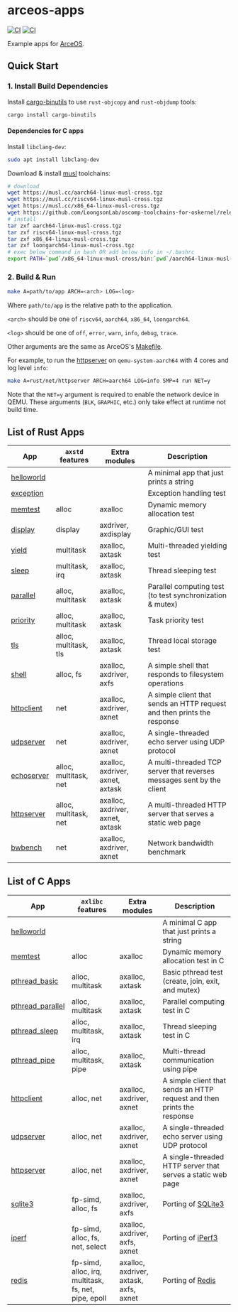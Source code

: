 # arceos-apps

[![CI](https://github.com/arceos-org/arceos-apps/actions/workflows/build.yml/badge.svg?branch=main)](https://github.com/arceos-org/arceos-apps/actions/workflows/build.yml)
[![CI](https://github.com/arceos-org/arceos-apps/actions/workflows/test.yml/badge.svg?branch=main)](https://github.com/arceos-org/arceos-apps/actions/workflows/test.yml)

Example apps for [ArceOS](https://github.com/arceos-org/arceos).

## Quick Start

### 1. Install Build Dependencies

Install [cargo-binutils](https://github.com/rust-embedded/cargo-binutils) to use `rust-objcopy` and `rust-objdump` tools:

```bash
cargo install cargo-binutils
```

#### Dependencies for C apps

Install `libclang-dev`:

```bash
sudo apt install libclang-dev
```

Download & install [musl](https://musl.cc) toolchains:

```bash
# download
wget https://musl.cc/aarch64-linux-musl-cross.tgz
wget https://musl.cc/riscv64-linux-musl-cross.tgz
wget https://musl.cc/x86_64-linux-musl-cross.tgz
wget https://github.com/LoongsonLab/oscomp-toolchains-for-oskernel/releases/download/loongarch64-linux-musl-cross-gcc-13.2.0/loongarch64-linux-musl-cross.tgz
# install
tar zxf aarch64-linux-musl-cross.tgz
tar zxf riscv64-linux-musl-cross.tgz
tar zxf x86_64-linux-musl-cross.tgz
tar zxf loongarch64-linux-musl-cross.tgz
# exec below command in bash OR add below info in ~/.bashrc
export PATH=`pwd`/x86_64-linux-musl-cross/bin:`pwd`/aarch64-linux-musl-cross/bin:`pwd`/riscv64-linux-musl-cross/bin:`pwd`/loongarch64-linux-musl-cross/bin:$PATH
```

### 2. Build & Run

```bash
make A=path/to/app ARCH=<arch> LOG=<log>
```

Where `path/to/app` is the relative path to the application.

`<arch>` should be one of `riscv64`, `aarch64`, `x86_64`, `loongarch64`.

`<log>` should be one of `off`, `error`, `warn`, `info`, `debug`, `trace`.

Other arguments are the same as ArceOS's [Makefile](https://github.com/arceos-org/arceos/blob/main/Makefile).

For example, to run the [httpserver](rust/net/httpserver/) on `qemu-system-aarch64` with 4 cores and log level `info`:

```bash
make A=rust/net/httpserver ARCH=aarch64 LOG=info SMP=4 run NET=y
```

Note that the `NET=y` argument is required to enable the network device in QEMU. These arguments (`BLK`, `GRAPHIC`, etc.) only take effect at runtime not build time.

## List of Rust Apps

| App                                | `axstd` features      | Extra modules                    | Description                                                             |
| ---------------------------------- | --------------------- | -------------------------------- | ----------------------------------------------------------------------- |
| [helloworld](rust/helloworld/)     |                       |                                  | A minimal app that just prints a string                                 |
| [exception](rust/exception/)       |                       |                                  | Exception handling test                                                 |
| [memtest](rust/memtest/)           | alloc                 | axalloc                          | Dynamic memory allocation test                                          |
| [display](rust/display/)           | display               | axdriver, axdisplay              | Graphic/GUI test                                                        |
| [yield](rust/task/yield/)          | multitask             | axalloc, axtask                  | Multi-threaded yielding test                                            |
| [sleep](rust/task/sleep/)          | multitask, irq        | axalloc, axtask                  | Thread sleeping test                                                    |
| [parallel](rust/task/parallel/)    | alloc, multitask      | axalloc, axtask                  | Parallel computing test (to test synchronization & mutex)               |
| [priority](rust/task/priority/)    | alloc, multitask      | axalloc, axtask                  | Task priority test                                                      |
| [tls](rust/task/tls/)              | alloc, multitask, tls | axalloc, axtask                  | Thread local storage test                                               |
| [shell](rust/fs/shell/)            | alloc, fs             | axalloc, axdriver, axfs          | A simple shell that responds to filesystem operations                   |
| [httpclient](rust/net/httpclient/) | net                   | axalloc, axdriver, axnet         | A simple client that sends an HTTP request and then prints the response |
| [udpserver](rust/net/udpserver/)   | net                   | axalloc, axdriver, axnet         | A single-threaded echo server using UDP protocol                        |
| [echoserver](rust/net/echoserver/) | alloc, multitask, net | axalloc, axdriver, axnet, axtask | A multi-threaded TCP server that reverses messages sent by the client   |
| [httpserver](rust/net/httpserver/) | alloc, multitask, net | axalloc, axdriver, axnet, axtask | A multi-threaded HTTP server that serves a static web page              |
| [bwbench](rust/net/bwbench/)       | net                   | axalloc, axdriver, axnet         | Network bandwidth benchmark                                             |

## List of C Apps

| App                                     | `axlibc` features                                    | Extra modules                          | Description                                                             |
| --------------------------------------- | ---------------------------------------------------- | -------------------------------------- | ----------------------------------------------------------------------- |
| [helloworld](c/helloworld/)             |                                                      |                                        | A minimal C app that just prints a string                               |
| [memtest](c/memtest/)                   | alloc                                                | axalloc                                | Dynamic memory allocation test in C                                     |
| [pthread_basic](c/pthread/basic/)       | alloc, multitask                                     | axalloc, axtask                        | Basic pthread test (create, join, exit, and mutex)                      |
| [pthread_parallel](c/pthread/parallel/) | alloc, multitask                                     | axalloc, axtask                        | Parallel computing test in C                                            |
| [pthread_sleep](c/pthread/sleep/)       | alloc, multitask, irq                                | axalloc, axtask                        | Thread sleeping test in C                                               |
| [pthread_pipe](c/pthread/pipe/)         | alloc, multitask, pipe                               | axalloc, axtask                        | Multi-thread communication using pipe                                   |
| [httpclient](c/httpclient/)             | alloc, net                                           | axalloc, axdriver, axnet               | A simple client that sends an HTTP request and then prints the response |
| [udpserver](c/udpserver/)               | alloc, net                                           | axalloc, axdriver, axnet               | A single-threaded echo server using UDP protocol                        |
| [httpserver](c/httpserver/)             | alloc, net                                           | axalloc, axdriver, axnet               | A single-threaded HTTP server that serves a static web page             |
| [sqlite3](c/sqlite3/)                   | fp-simd, alloc, fs                                   | axalloc, axdriver, axfs                | Porting of [SQLite3](https://sqlite.org/index.html)                     |
| [iperf](c/iperf/)                       | fp-simd, alloc, fs, net, select                      | axalloc, axdriver, axfs, axnet         | Porting of [iPerf3](https://iperf.fr/)                                  |
| [redis](c/redis/)                       | fp-simd, alloc, irq, multitask, fs, net, pipe, epoll | axalloc, axdriver, axtask, axfs, axnet | Porting of [Redis](https://redis.io/)                                   |
